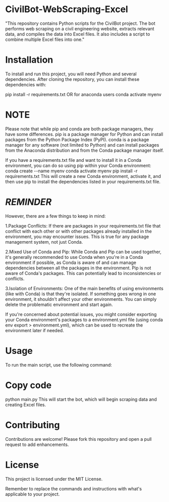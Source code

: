 # CivilBot-WebScraping-Excel
"This repository contains Python scripts for the CivilBot project. The bot performs web scraping on a civil engineering website, extracts relevant data, and compiles the data into Excel files. It also includes a script to combine multiple Excel files into one."


# Installation
To install and run this project, you will need Python and several dependencies. After cloning the repository, you can install these dependencies with:

pip install -r requirements.txt
OR for anaconda users
conda activate myenv

# **NOTE**
Please note that while pip and conda are both package managers, they have some differences. pip is a package manager for Python and can install packages from the Python Package Index (PyPI). conda is a package manager for any software (not limited to Python) and can install packages from the Anaconda distribution and from the Conda package manager itself.

If you have a requirements.txt file and want to install it in a Conda environment, you can do so using pip within your Conda environment:
conda create --name myenv
conda activate myenv
pip install -r requirements.txt
This will create a new Conda environment, activate it, and then use pip to install the dependencies listed in your requirements.txt file.
# *REMINDER*
However, there are a few things to keep in mind:

1.Package Conflicts: If there are packages in your requirements.txt file that conflict with each other or with other packages already installed in the environment, you may encounter issues. This is true for any package management system, not just Conda.

2.Mixed Use of Conda and Pip: While Conda and Pip can be used together, it's generally recommended to use Conda when you're in a Conda environment if possible, as Conda is aware of and can manage dependencies between all the packages in the environment. Pip is not aware of Conda's packages. This can potentially lead to inconsistencies or conflicts.

3.Isolation of Environments: One of the main benefits of using environments (like with Conda) is that they're isolated. If something goes wrong in one environment, it shouldn't affect your other environments. You can simply delete the problematic environment and start again.

If you're concerned about potential issues, you might consider exporting your Conda environment's packages to a environment.yml file (using conda env export > environment.yml), which can be used to recreate the environment later if needed.


# Usage
To run the main script, use the following command:


# Copy code
python main.py
This will start the bot, which will begin scraping data and creating Excel files.

# Contributing
Contributions are welcome! Please fork this repository and open a pull request to add enhancements.

# License
This project is licensed under the MIT License.

Remember to replace the commands and instructions with what's applicable to your project.
